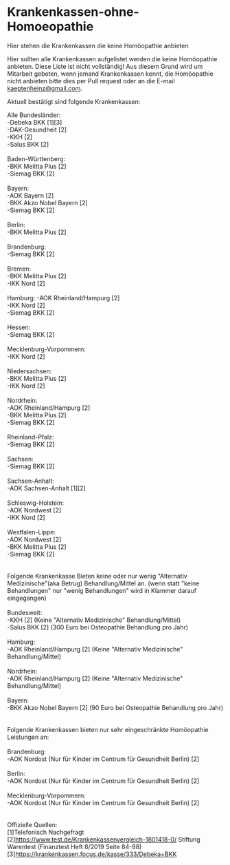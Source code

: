 # Krankenkassen-ohne-Homoeopathie
Hier stehen die Krankenkassen die keine Homöopathie anbieten <br/>

Hier sollten alle Krankenkassen aufgelistet werden die keine Homöopathie anbieten. Diese Liste ist nicht vollständig! Aus diesem Grund wird um Mitarbeit gebeten, wenn jemand Krankenkassen kennt, die Homöopathie nicht anbieten bitte dies per Pull request oder an die E-mail kaeptenheinz@gmail.com.<br/>

Aktuell bestätigt sind folgende Krankenkassen:<br/>

Alle Bundesländer: <br/>
-Debeka BKK  [1][3]  <br/>
-DAK-Gesundheit [2] <br/>
-KKH [2] <br/>
-Salus BKK [2] <br/>
<br/>
Baden-Württenberg: <br/>
-BKK Melitta Plus [2]<br/>
-Siemag BKK [2] <br/>
<br/>
Bayern: <br/>
-AOK Bayern [2] <br/>
-BKK Akzo Nobel Bayern [2] <br/>
-Siemag BKK [2] <br/>
<br/>
Berlin: <br/>
-BKK Melitta Plus [2] <br/>
 <br/>
Brandenburg:<br/> 
-Siemag BKK [2] <br/>
 <br/>
Bremen:<br/>
-BKK Melitta Plus [2] <br/>
-IKK Nord [2] <br/>
<br/>
Hamburg: 
-AOK Rheinland/Hampurg [2] <br/>
-IKK Nord [2] <br/>
-Siemag BKK [2] <br/>
<br/>
Hessen:<br/>
-Siemag BKK [2] <br/>
 <br/>
Mecklenburg-Vorpommern:<br/>
-IKK Nord [2] <br/>
<br/>
Niedersachsen: <br/>
-BKK Melitta Plus [2] <br/>
-IKK Nord [2] <br/>
<br/>
Nordrhein: <br/>
-AOK Rheinland/Hampurg [2] <br/>
-BKK Melitta Plus [2] <br/>
-Siemag BKK [2] <br/>
<br/>
Rheinland-Pfalz: <br/>
-Siemag BKK [2] <br/>
 <br/>
Sachsen: <br/>
-Siemag BKK [2] <br/>
 <br/>
Sachsen-Anhalt: <br/>
-AOK Sachsen-Anhalt [1][2] <br/>
<br/>
Schleswig-Holstein: <br/>
-AOK Nordwest [2] <br/>
-IKK Nord [2] <br/>
<br/>
Westfalen-Lippe: <br/>
-AOK Nordwest [2]  <br/>
-BKK Melitta Plus [2] <br/>
-Siemag BKK [2] <br/>
<br/>
<br/>
Folgende Krankenkasse Bieten keine oder nur wenig "Alternativ Medizinische"(aka Betrug) Behandlung/Mittel an. 
(wenn statt "keine Behandlungen" nur "wenig Behandlungen" wird in Klammer darauf eingegangen)  
<br/>
Bundesweit: <br/>
-KKH [2]  (Keine "Alternativ Medizinische" Behandlung/Mittel)<br/>
-Salus BKK [2] (300 Euro bei Osteopathie Behandlung pro Jahr)  <br/>
<br/>
Hamburg: <br/>
-AOK Rheinland/Hampurg [2] (Keine "Alternativ Medizinische" Behandlung/Mittel) <br/>
<br/>
Nordrhein: <br/>
-AOK Rheinland/Hampurg [2] (Keine "Alternativ Medizinische" Behandlung/Mittel)<br/>
<br/>
Bayern:<br/>
-BKK Akzo Nobel Bayern [2] (90 Euro bei Osteopathie Behandlung pro Jahr)  <br/>
<br/>
<br/>
Folgende Krankenkassen bieten nur sehr eingeschränkte Homöopathie Leistungen an: <br/>
<br/>
Brandenburg: <br/>
-AOK Nordost (Nur für Kinder im Centrum für Gesundheit Berlin)  [2] <br/>
<br/>
Berlin:<br/>
-AOK Nordost (Nur für Kinder im Centrum für Gesundheit Berlin)  [2] <br/>
<br/>
Mecklenburg-Vorpommern: <br/>
-AOK Nordost (Nur für Kinder im Centrum für Gesundheit Berlin)  [2]<br/>
<br/>
<br/>
Offizielle Quellen:<br/>
[1]Telefonisch Nachgefragt <br/>
[2]https://www.test.de/Krankenkassenvergleich-1801418-0/  Stiftung Warentest (Finanztest Heft 8/2019 Seite 84-88) <br/>
[3]https://krankenkassen.focus.de/kasse/333/Debeka+BKK <br/>




